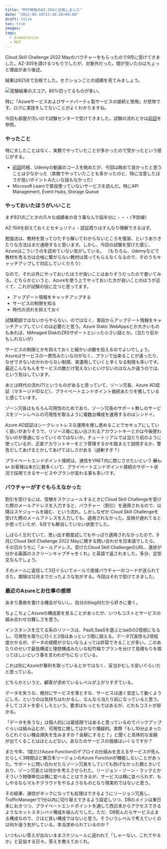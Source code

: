 ```yaml
---
title: "MCP資格のAZ-204に合格しました"
date: "2022-09-19T13:38:26+09:00"
draft: false
toc: true
images:
tags: 
  - Examination
  - MCP
---
```


Cloud Skill Challenge 2022 Mayのバウチャーをもらったので9月に受けてきました。AZ-305を請けるつもりでしたが、対象外だった。間が空いたのはちょっと理由があり後述。

結果は821点で合格でした。セクションごとの成績を見てみましょう。

![受験結果のスコア。80%切ってるものが多い。](images/index/2022-09-17-17-01-18.png)

特に「Azureサービスおよびサードパーティ製サービスの接続と使用」が悲惨です。ロクに実技をしてないことがよくわかりますね。

今回も部屋が汚いので試験センターで受けてきました。試験の流れとかは[前回](/posts/2021/12/05/exam-az-104/)を参照。


### やったこと

特に大したことはなく、実務でやっていたことが多かったので受かったという感じがする。

- [前回](/posts/2021/12/05/exam-az-104/)同様、Udemyの動画のコースを眺めたが、今回は眺めて良かったと思うことは少なかった（実務でやっていたことも多かったのと、特に注意したほうが良いポイントみたいな話もなかった）
- Microsoft Learnで普段使っていないサービスを読んだ。特にAPI Management, Event Hubs, Storage Queue



### やっておいたほうがいいこと

まず821点ごときの凡々な成績者の言う事なんで話半分に・・・（予防線）

AZ-104を抑えておくとセキュリティ・認証周りはすんなり理解できるはず。

勉強法は、教材を買ってひたすら解いてわからないところを復習、というありきたりな方法はまだ通用すると思います。しかし、今回の試験を受けた感じ、Azureはこういうのを認めていない気がしている。
（もちろん、Udemyなどで教材を売る方は合格に繋がらない教材は買ってもらえなくなるので、そのうちキャッチアップして対応していくだろう）

なので、それ以外にやっておいたほうが良いことはありそうだったので書いてみる。どちらかというと、Azureを使う上でやっておいた方が良いことのほうが近くて、これが試験の役に立つと思ってます。

- アップデート情報をキャッチアップする
- サービスの制限を知る
- 時代の流れを抑えておく

試験範囲ではないからやらない、のではなく、普段からアップデート情報をキャッチアップしていくのは必要だと思う。Azure Static WebAppsとか大きいものもあれば、MAnaged DiskのZRSサポートといった小さい話とか。（当たり前かもしれないが）

サービスの制限とかを抑えておくと細かい点数を拾えるのでよいでしょう。Azureはサービスの一貫性みたいなのがなく、プランで出来ることが違ったり、なぜできないのかわからない制限、実運用していくと辛くなる制限も多いです。最近こんなもんをサービスの数だけ覚えないといけないのはなんか違うのでは、という気はしています。

あとは時代の流れ(?)というものがあると思っていて、ゾーン冗長、Azure AD認証（マネージドIDなど）、プライベートエンドポイント接続あたりを推していると感じています。

ゾーン冗長はもちろん可用性のためであり、ゾーン冗長のサポート無しのサービスをゾーンレベルの可用性を取るように複数台構成を運用するのはシンドイ。

Azure AD認証はシークレットレスな運用を推し進めることでセキュアにしていく狙いがありそうで、リソース毎に払い出されるアカウントキーとかは今後使わないのが普通になっていくのではないか。チュートリアルでは当たり前のように使っているが、正直アカウントキーをどう管理するかを踏まえて説明するか、警告だしてあげるとかしてあげてほしさがある（過剰すぎ？）

プライベートエンドポイント接続は、通信をVNET内に閉じさせたいという ~~厳しい~~ お客様は未だに数多くいて、プライベートエンドポイント接続のサポート状況で採用できるサービスやプランが変わる事も多いです。


### バウチャーがすぐもらえなかった

割引を受けるには、受験をスケジュールするときにCloud Skill Challengeを受けた際のメールアドレスを入力すると、バウチャー（割引）を適用されるので、以降はスケジュールを組む、という流れ。しかしなぜか Cloud Skill Challengeを受けた際のメールアドレスを入力しても、適用されなかった。反映が遅れてるとか思っていたが、6月でも解消していない状態でした。

しばらく忘れていて、思い出す都度試してもやっぱり適用されなかったので、9月にCloud Skill Challenge 2022 Mayに関する問い合わせを日本語でしたら、その日のうちに「メールアドレス、受けたCloud Skill ChallengeのURL、進捗が分かる画面のスクリーンキャプチャをくれ」と英語で返されました。多分、定型文なんでしょう。

そのメールに返信して3日ぐらいでメールで直接バウチャーのコードが送られてきた。期限は12月までだったような気がする。今回はそれで受けてきました。


### 最近のAzureとお仕事の感想

あまり愚痴を書ける機会がないし、自分のblog何だから好きに書く。

ちょこちょこAzureの構成案を見ることがあったが、いつもコストとサービスの組み合わせの難しさを思う。

インスタンスを立てる系のリソースは、PaaS,SaaSを選ぶとIaaSの2倍弱になるし、可用性を取りに行くと2倍はあっという間に超える。データ冗長性も2倍程度かかるが、データの規模が少ないならよっては許容できることが多い。このあたりのせいで最低構成と理想構成みたいな松竹梅でプランを分けて見積もりを取ってほしいという事を言われがちになっている。

これは別にAzureが暴利を取っているとかではなく、妥当かむしろ安いぐらいだと思っている。

どちらかというと、顧客が求めているレベルが上がりすぎている。

データを失うな、絶対にサービスを落とすな、サービスは速く安定して動くようにしろ、というのは気持ちはわかるし、なんなら当たり前になっていると思う。そしてコストを安くしろという。要求はもっともではあるが、どれもコストが掛かる。

「データを失うな」は個人的には最低限ではあると思っているのでバックアップぐらいは組み込むが、可用性に関してはかなり懐疑的。実際「もし10分止まったらどれぐらい機会損失を生みますか？金額にすると？」と聞くと具体的な金額が出てくることはほとんどない。あなたのサービスの価値はいくらですか？

また今年、1度だけAzure Functionのデプロイの仕組みを支えるサービスが死んだらしく3時間ほど東日本リージョンのAzure Functionが機能しないことがあった。サポートに問い合わせたらゾーン冗長をしていても防げなかった類ときいており、ゾーン冗長とは何かを考えさせられた。リージョン・ゾーン・ラックとかそういう物理単位は横に並べることはできるが、サービスは横に並べられず、もしやるならマルチクラウドをやるようなものとなり現実的ではないと思う。

その結果、通信がネックになっても処理はできるようにリージョン冗長し、TrafficManagerで1分以内に切り替えできるよう設定しつつ、DBのメインは東日本におきつつ、プライベートエンドポイントを通して西日本からアクセスできるようなホットスタンバイ構成を組んだりした。ただ、DB死んだらサービス止まる構成なので、さほど良い構成ではないと思う。そういうレベルで考えていくのは何か違う気がしている。本当求められているのか？


いつもいい答えが出ないままスケジュールに追われて「しゃーない、これでやるか」と妥協する日々。答えを教えておくれ。
